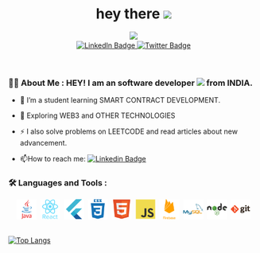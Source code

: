 <h1 align="center">
  hey there
  <img src="https://media.giphy.com/media/hvRJCLFzcasrR4ia7z/giphy.gif" width="30px"/>
</h1>

<div id="header" align="center" >
  <img src=https://media.giphy.com/media/RN8FdaB6T1bkkI5n4I/giphy.gif width="100"/>
</div>

<div id="badges" align="center">
  <a href="https://www.linkedin.com/in/daman-goyal-807795216/">
    <img src="https://img.shields.io/badge/LinkedIn-blue?style=for-the-badge&logo=linkedin&logoColor=white" alt="LinkedIn Badge"/>
  </a>
 
  <a href="https://twitter.com/DamanGoyal5">
    <img src="https://img.shields.io/badge/Twitter-blue?style=for-the-badge&logo=twitter&logoColor=white" alt="Twitter Badge"/>
  </a>


</div>
<div id="viewCount" align="center">
    <img  align="center" src="https://komarev.com/ghpvc/?username=daman0403&style=flat-square&color=blue" alt=""/>
</div>
<br>

### :man_technologist: About Me : HEY! I am an software developer <img src=https://media.giphy.com/media/B0ifefWijDGktTd683/giphy.gif width="30"> from INDIA.

- :telescope: I’m a student learning SMART CONTRACT DEVELOPMENT.


- :seedling: Exploring WEB3 and OTHER TECHNOLOGIES

- :zap: I also solve problems on LEETCODE and read  articles about new advancement.

- :mailbox:How to reach me: [![Linkedin Badge](https://img.shields.io/badge/-Linkedin-blue?style=flat&logo=Linkedin&logoColor=white)](https://www.linkedin.com/in/daman-goyal-807795216/)

### :hammer_and_wrench: Languages and Tools :
<div align="center">
  <img src="https://github.com/devicons/devicon/blob/master/icons/java/java-original-wordmark.svg" title="Java" alt="Java" width="40" height="40"/>&nbsp;
  <img src="https://github.com/devicons/devicon/blob/master/icons/react/react-original-wordmark.svg" title="React" alt="React" width="40" height="40"/>&nbsp;
  <img src="https://github.com/devicons/devicon/blob/master/icons/flutter/flutter-original.svg" title="Flutter" alt="Flutter" width="40" height="40"/>&nbsp;
  <img src="https://github.com/devicons/devicon/blob/master/icons/css3/css3-plain-wordmark.svg"  title="CSS3" alt="CSS" width="40" height="40"/>&nbsp;
  <img src="https://github.com/devicons/devicon/blob/master/icons/html5/html5-original.svg" title="HTML5" alt="HTML" width="40" height="40"/>&nbsp;
  <img src="https://github.com/devicons/devicon/blob/master/icons/javascript/javascript-original.svg" title="JavaScript" alt="JavaScript" width="40" height="40"/>&nbsp;
  <img src="https://github.com/devicons/devicon/blob/master/icons/firebase/firebase-plain-wordmark.svg" title="Firebase" alt="Firebase" width="40" height="40"/>&nbsp;
  <img src="https://github.com/devicons/devicon/blob/master/icons/mysql/mysql-original-wordmark.svg" title="MySQL"  alt="MySQL" width="40" height="40"/>&nbsp;
  <img src="https://github.com/devicons/devicon/blob/master/icons/nodejs/nodejs-original-wordmark.svg" title="NodeJS" alt="NodeJS" width="40" height="40"/>&nbsp;
  <img src="https://github.com/devicons/devicon/blob/master/icons/git/git-original-wordmark.svg" title="Git" **alt="Git" width="40" height="40"/>
</div>
<br>
<div >

[![Top Langs](https://github-readme-stats.vercel.app/api/top-langs/?username=daman0403&layout=compact&theme=vision-friendly)](https://github.com/anuraghazra/github-readme-stats)

</div>

<!---
daman0403/daman0403 is a ✨ special ✨ repository because its `README.md` (this file) appears on your GitHub profile.
You can click the Preview link to take a look at your changes.
--->
